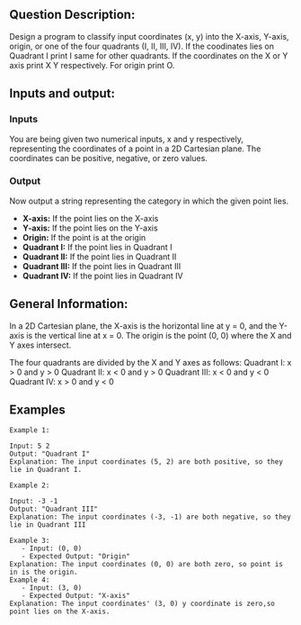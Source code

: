 ## Question Description:

Design a program to classify input coordinates (x, y) into the X-axis, Y-axis, origin, or one of the four quadrants (I, II, III, IV). 
If the coodinates lies on Quadrant I print I same for other quadrants. If the coordinates on the X or Y axis print X Y respectively.
For origin print O.

## Inputs and output:
### Inputs
You are being given two numerical inputs, x and y respectively, representing the coordinates of a point in a 2D Cartesian plane.
The coordinates can be positive, negative, or zero values.
### Output
Now output a string representing the category in which the given point lies.
- **X-axis:** If the point lies on the X-axis 
- **Y-axis:** If the point lies on the Y-axis 
- **Origin:** If the point is at the origin 
- **Quadrant I:** If the point lies in Quadrant I 
- **Quadrant II:** If the point lies in Quadrant II
- **Quadrant III:** If the point lies in Quadrant III 
- **Quadrant IV:** If the point lies in Quadrant IV

## General Information:

In a 2D Cartesian plane, the X-axis is the horizontal line at y = 0, and the Y-axis is the vertical line at x = 0.
The origin is the point (0, 0) where the X and Y axes intersect.

The four quadrants are divided by the X and Y axes as follows:
Quadrant I: x > 0 and y > 0
Quadrant II: x < 0 and y > 0
Quadrant III: x < 0 and y < 0
Quadrant IV: x > 0 and y < 0

## Examples

``` pyhton
Example 1:

Input: 5 2
Output: "Quadrant I"
Explanation: The input coordinates (5, 2) are both positive, so they lie in Quadrant I.

Example 2:

Input: -3 -1
Output: "Quadrant III"
Explanation: The input coordinates (-3, -1) are both negative, so they lie in Quadrant III

Example 3:
   - Input: (0, 0)
   - Expected Output: "Origin"
Explanation: The input coordinates (0, 0) are both zero, so point is in is the origin.
Example 4:
   - Input: (3, 0)
   - Expected Output: "X-axis"
Explanation: The input coordinates' (3, 0) y coordinate is zero,so point lies on the X-axis.
```
